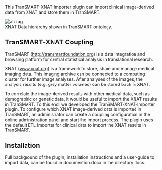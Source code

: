 This TranSMART-XNAT-Importer plugin can import clinical image-derived data from XNAT and store them in TranSMART.

![alt tag](https://raw.github.com/evast/transmart-xnat-importer-plugin/master/docs/navigator.png)  
XNAT Data hierarchy shown in TranSMART ontology. 

TranSMART-XNAT Coupling
----------

TranSMART  (http://transmartfoundation.org) is a data integration and browsing platform for central statistical analysis in translational research.

XNAT (www.xnat.org) is a framework to store, share and manage medical imaging data. This imaging archive can be connected to a computing cluster for further image analyses. After analyses of the images, the analysis results (e.g. grey matter volumes) can be stored back in XNAT. 

To correlate the image-derived results with other medical data, such as demographic or genetic data, it would be useful to import the XNAT results in TranSMART. To this end, we developed the TranSMART-XNAT-Importer plugin. To configure which XNAT image-derived data is imported in TranSMART, an administrator can create a coupling configuration in the online administration panel and start the import process. The plugin uses the default ETL Importer for clinical data to import the XNAT results in TranSMART. 

Installation
------------

Full background of the plugin, installation instructions and a user-guide to import data, can be found in documention.docx in the directory docs.
